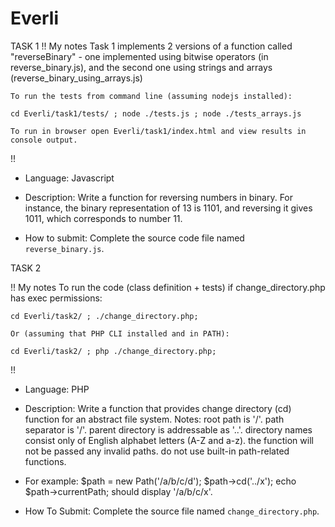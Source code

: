 # Everli

TASK 1
!! My notes 
Task 1 implements 2 versions of a function called "reverseBinary" - one implemented using bitwise operators (in reverse_binary.js), and the second one using strings and arrays (reverse_binary_using_arrays.js)
    
    To run the tests from command line (assuming nodejs installed):

    cd Everli/task1/tests/ ; node ./tests.js ; node ./tests_arrays.js

    To run in browser open Everli/task1/index.html and view results in console output.
!!    

- Language: Javascript

- Description:
Write a function for reversing numbers in binary. For instance, the binary representation of 13 is 1101, and reversing it gives 1011, which corresponds to number 11.

- How to submit: 
Complete the source code file named `reverse_binary.js`.


TASK 2

!! My notes 
    To run the code (class definition + tests) if change_directory.php has exec permissions:

    cd Everli/task2/ ; ./change_directory.php;

    Or (assuming that PHP CLI installed and in PATH):

    cd Everli/task2/ ; php ./change_directory.php;


!!

- Language: PHP

- Description:
Write a function that provides change directory (cd) function for an abstract file system.
Notes:
root path is '/'.
path separator is '/'.
parent directory is addressable as '..'.
directory names consist only of English alphabet letters (A-Z and a-z).
the function will not be passed any invalid paths.
do not use built-in path-related functions.

- For example:
$path = new Path('/a/b/c/d');
$path->cd('../x');
echo $path->currentPath;
should display '/a/b/c/x'.

- How To Submit:
Complete the source file named `change_directory.php`.
